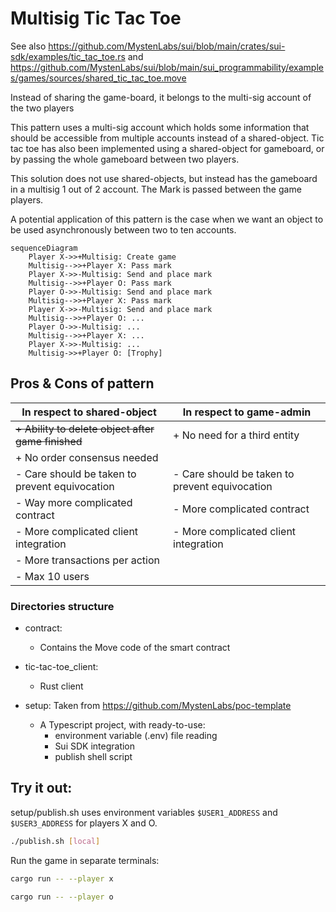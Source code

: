 # Multisig Tic Tac Toe

See also https://github.com/MystenLabs/sui/blob/main/crates/sui-sdk/examples/tic_tac_toe.rs and
https://github.com/MystenLabs/sui/blob/main/sui_programmability/examples/games/sources/shared_tic_tac_toe.move

Instead of sharing the game-board, it belongs to the multi-sig account of the two players

This pattern uses a multi-sig account which holds some information that should be accessible from multiple accounts instead of a shared-object.
Tic tac toe has also been implemented using a shared-object for gameboard, or by passing the whole gameboard between two players.

This solution does not use shared-objects, but instead has the gameboard in a multisig 1 out of 2 account.
The Mark is passed between the game players.

A potential application of this pattern is the case when we want an object to be used asynchronously between two to ten accounts.

```mermaid
sequenceDiagram
    Player X->>+Multisig: Create game
    Multisig-->>+Player X: Pass mark
    Player X->>-Multisig: Send and place mark
    Multisig-->>+Player O: Pass mark
    Player O->>-Multisig: Send and place mark
    Multisig-->>+Player X: Pass mark
    Player X->>-Multisig: Send and place mark
    Multisig-->>+Player O: ...
    Player O->>-Multisig: ...
    Multisig-->>+Player X: ...
    Player X->>-Multisig: ...
    Multisig->>+Player O: [Trophy]
```

## Pros & Cons of pattern

| In respect to shared-object | In respect to game-admin |
| --- | --- |
| ~~+ Ability to delete object after game finished~~ | + No need for a third entity |
| + No order consensus needed | |
| - Care should be taken to prevent equivocation | - Care should be taken to prevent equivocation |
| - Way more complicated contract | - More complicated contract |
| - More complicated client integration | - More complicated client integration |
| - More transactions per action |  |
| - Max 10 users |  |

### Directories structure

- contract:
    - Contains the Move code of the smart contract

- tic-tac-toe_client:
    - Rust client 

- setup: Taken from https://github.com/MystenLabs/poc-template
    - A Typescript project, with ready-to-use:
        - environment variable (.env) file reading
        - Sui SDK integration
        - publish shell script

## Try it out:

setup/publish.sh uses environment variables `$USER1_ADDRESS` and `$USER3_ADDRESS` for players X and O.
```bash
./publish.sh [local]
```

Run the game in separate terminals:
```bash
cargo run -- --player x
```
```bash
cargo run -- --player o
```

